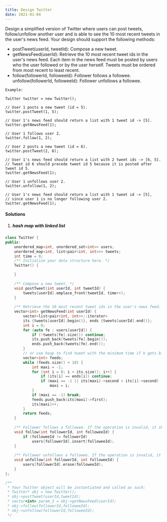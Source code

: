 ```yaml
---
title: Design Twitter
date: 2021-01-04
---
```

Design a simplified version of Twitter where users can post tweets, follow/unfollow another user and is able to see the 10 most recent tweets in the user's news feed. Your design should support the following methods:

- postTweet(userId, tweetId): Compose a new tweet.
- getNewsFeed(userId): Retrieve the 10 most recent tweet ids in the user's news feed. Each item in the news feed must be posted by users who the user followed or by the user herself. Tweets must be ordered from most recent to least recent.
- follow(followerId, followeeId): Follower follows a followee.
unfollow(followerId, followeeId): Follower unfollows a followee.

```
Example:

Twitter twitter = new Twitter();

// User 1 posts a new tweet (id = 5).
twitter.postTweet(1, 5);

// User 1's news feed should return a list with 1 tweet id -> [5].
twitter.getNewsFeed(1);

// User 1 follows user 2.
twitter.follow(1, 2);

// User 2 posts a new tweet (id = 6).
twitter.postTweet(2, 6);

// User 1's news feed should return a list with 2 tweet ids -> [6, 5].
// Tweet id 6 should precede tweet id 5 because it is posted after tweet id 5.
twitter.getNewsFeed(1);

// User 1 unfollows user 2.
twitter.unfollow(1, 2);

// User 1's news feed should return a list with 1 tweet id -> [5],
// since user 1 is no longer following user 2.
twitter.getNewsFeed(1);
```

#### Solutions

1. ##### hash map with linked list

```cpp
class Twitter {
public:
    unordered_map<int, unordered_set<int>> users;
    unordered_map<int, list<pair<int, int>>> tweets;
    int time = 0;
    /** Initialize your data structure here. */
    Twitter() {

    }
    
    /** Compose a new tweet. */
    void postTweet(int userId, int tweetId) {
        tweets[userId].emplace_front(tweetId, time++);
    }
    
    /** Retrieve the 10 most recent tweet ids in the user's news feed. Each item in the news feed must be posted by users who the user followed or by the user herself. Tweets must be ordered from most recent to least recent. */
    vector<int> getNewsFeed(int userId) {
        vector<list<pair<int, int>>::iterator> 
        its {tweets[userId].begin()}, ends {tweets[userId].end()};
        int i = 0;
        for (auto fe : users[userId]) {
            if (!tweets[fe].size()) continue;
            its.push_back(tweets[fe].begin());
            ends.push_back(tweets[fe].end());
        }
        // or use heap to find tweet with the minimum time if k gets bigger
        vector<int> feeds;
        while (feeds.size() < 10) {
            int maxi = -1;
            for (int i = 0; i < its.size(); i++) {
                if (its[i] == ends[i]) continue;
                if (maxi == -1 || its[maxi]->second < its[i]->second)
                    maxi = i;
            }
            if (maxi == -1) break;
            feeds.push_back(its[maxi]->first);
            its[maxi]++;
        }
        return feeds;
    }
    
    /** Follower follows a followee. If the operation is invalid, it should be a no-op. */
    void follow(int followerId, int followeeId) {
        if (followeeId != followerId)
            users[followerId].insert(followeeId);
    }
    
    /** Follower unfollows a followee. If the operation is invalid, it should be a no-op. */
    void unfollow(int followerId, int followeeId) {
        users[followerId].erase(followeeId);
    }
};

/**
 * Your Twitter object will be instantiated and called as such:
 * Twitter* obj = new Twitter();
 * obj->postTweet(userId,tweetId);
 * vector<int> param_2 = obj->getNewsFeed(userId);
 * obj->follow(followerId,followeeId);
 * obj->unfollow(followerId,followeeId);
 */
```